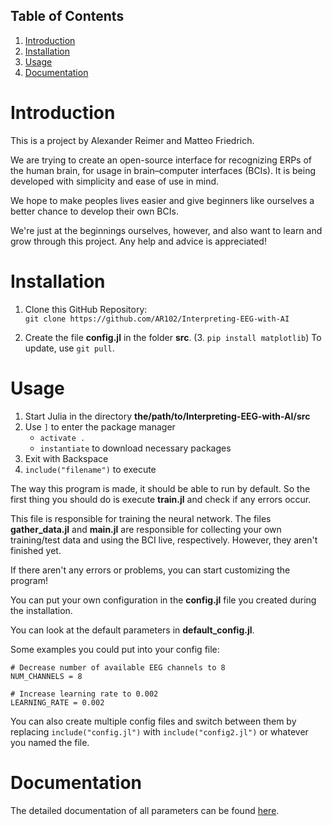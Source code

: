 [comment]: <> "LTeX: language=en-US"
## Table of Contents  
1. [Introduction](#introduction)  
2. [Installation](#installation)
3. [Usage](#usage)
4. [Documentation](#documentation)
# Introduction

This is a project by Alexander Reimer and Matteo Friedrich.

We are trying to create an open-source interface for recognizing ERPs of the human brain, for usage in brain–computer interfaces (BCIs). It is being developed with simplicity and ease of use in mind.

We hope to make peoples lives easier and give beginners like ourselves a better chance to develop their own BCIs.

We're just at the beginnings ourselves, however, and also want to learn and grow through this project. Any help and advice is appreciated!

# Installation

1. Clone this GitHub Repository: \
    ``git clone https://github.com/AR102/Interpreting-EEG-with-AI``

2. Create the file __config.jl__ in the folder __src__.
(3. `pip install matplotlib`)
To update, use ``git pull``.

# Usage

1. Start Julia in the directory __the/path/to/Interpreting-EEG-with-AI/src__
2. Use ``]`` to enter the package manager
    - ``activate . ``
    - ``instantiate`` to download necessary packages
3. Exit with Backspace
4. ``include("filename")`` to execute

The way this program is made, it should be able to run by default. So the first thing you should do is execute __train.jl__ and check if any errors occur.

This file is responsible for training the neural network. The files __gather_data.jl__ and __main.jl__ are responsible for collecting your own training/test data and using the BCI live, respectively. However, they aren't finished yet.

If there aren't any errors or problems, you can start customizing the program! 

You can put your own configuration in the __config.jl__ file you created during the installation.

You can look at the default parameters in __default_config.jl__.

Some examples you could put into your config file:

```
# Decrease number of available EEG channels to 8
NUM_CHANNELS = 8
```

```
# Increase learning rate to 0.002
LEARNING_RATE = 0.002
```

You can also create multiple config files and switch between them by replacing ``include("config.jl")`` with ``include("config2.jl")`` or whatever you named the file.

# Documentation

The detailed documentation of all parameters can be found [here](https://github.com/AR102/Interpreting-EEG-with-AI/wiki/Documentation).